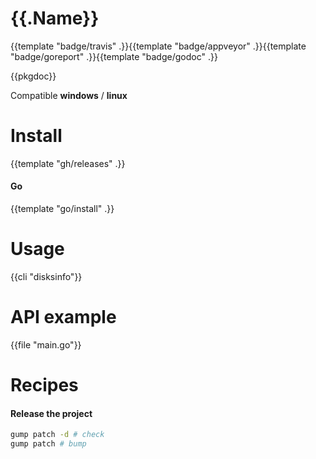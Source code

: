 # {{.Name}}

{{template "badge/travis" .}}{{template "badge/appveyor" .}}{{template "badge/goreport" .}}{{template "badge/godoc" .}}

{{pkgdoc}}

Compatible __windows__ / __linux__

# Install

{{template "gh/releases" .}}

#### Go
{{template "go/install" .}}

# Usage

{{cli "disksinfo"}}

# API example

{{file "main.go"}}

# Recipes

#### Release the project

```sh
gump patch -d # check
gump patch # bump
```
